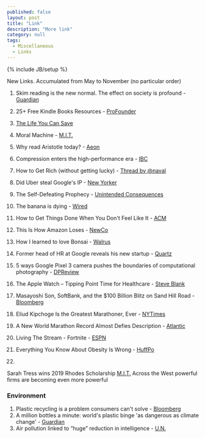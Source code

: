 ```yaml
---
published: false 
layout: post
title: "Link"
description: "More link"
category: null
tags: 
  - Miscellaneous
  - Links
---
```

{% include JB/setup %}
<p></p>

New Links. Accumulated from May to November (no particular order)

1. Skim reading is the new normal. The effect on society is profound - [Guardian](https://www.theguardian.com/commentisfree/2018/aug/25/skim-reading-new-normal-maryanne-wolf)
2. 25+ Free Kindle Books Resources - [ProFounder](https://profounder.com/free-kindle-books/)
3. [The Life You Can Save](https://www.thelifeyoucansave.org/)
4. Moral Machine - [M.I.T.](http://moralmachine.mit.edu/)
5. Why read Aristotle today? - [Aeon](https://aeon.co/essays/what-can-aristotle-teach-us-about-the-routes-to-happiness)
6. Compression enters the high-performance era - [IBC](https://www.ibc.org/delivery/compression-enters-the-high-performance-era/2819.article)
7. How to Get Rich (without getting lucky) - [Thread by @naval](https://threadreaderapp.com/thread/1002103360646823936.html)
8. Did Uber steal Google's IP - [New Yorker](https://www.newyorker.com/magazine/2018/10/22/did-uber-steal-googles-intellectual-property)
9. The Self-Defeating Prophecy - [Unintended Consequences](https://unintendedconsequenc.es/the-self-defeating-prophecy/)
10. The banana is dying - [Wired](https://www.wired.co.uk/article/cavendish-banana-extinction-gene-editing)

12. How to Get Things Done When You Don't Feel Like It - [ACM](https://queue.acm.org/detail.cfm?id=3280677)
13. This Is How Amazon Loses - [NewCo](https://shift.newco.co/2018/10/10/this-is-how-amazon-loses/)
14. How I learned to love Bonsai - [Walrus](https://thewalrus.ca/how-i-learned-to-love-bonsai/)
15. Former head of HR at Google reveals his new startup - [Quartz](https://qz.com/work/1415395/after-two-years-in-stealth-mode-the-former-head-of-hr-at-google-reveals-his-new-startup/)
16. 5 ways Google Pixel 3 camera pushes the boundaries of computational photography - [DPReview](https://www.dpreview.com/articles/7921074499/five-ways-google-pixel-3-pushes-the-boundaries-of-computational-photography)
17. The Apple Watch – Tipping Point Time for Healthcare - [Steve Blank](https://steveblank.com/2018/09/26/the-apple-watch-tipping-point-time-for-healthcare/)
18. Masayoshi Son, SoftBank, and the $100 Billion Blitz on Sand Hill Road - [Bloomberg](https://www.bloomberg.com/news/features/2018-09-27/masayoshi-son-softbank-and-the-100-billion-blitz-on-sand-hill-road)
19. Eliud Kipchoge Is the Greatest Marathoner, Ever - [NYTimes](https://www.nytimes.com/2018/09/14/sports/eliud-kipchoge-marathon.html)
20. A New World Marathon Record Almost Defies Description - [Atlantic](https://www.theatlantic.com/health/archive/2018/09/eliud-kipchoges-world-marathon-record/570400/)
21. Living The Stream - Fortnite - [ESPN](http://www.espn.com/espn/feature/story/_/id/24710688/fortnite-legend-ninja-living-stream)
22. Everything You Know About Obesity Is Wrong - [HuffPo](https://highline.huffingtonpost.com/articles/en/everything-you-know-about-obesity-is-wrong/)
23. 


Sarah Tress wins 2019 Rhodes Scholarship [M.I.T.](http://news.mit.edu/2018/sarah-tress-wins-2019-rhodes-scholarship-1117)
Across the West powerful firms are becoming even more powerful

### Environment
1. Plastic recycling is a problem consumers can't solve - [Bloomberg](https://www.bloomberg.com/opinion/articles/2018-06-27/plastic-recycling-is-a-problem-consumers-can-t-solve)
2. A million bottles a minute: world's plastic binge 'as dangerous as climate change' - [Guardian](https://www.theguardian.com/environment/2017/jun/28/a-million-a-minute-worlds-plastic-bottle-binge-as-dangerous-as-climate-change)
3. Air pollution linked to “huge” reduction in intelligence - [U.N.](https://www.unenvironment.org/news-and-stories/story/air-pollution-linked-huge-reduction-intelligence)
